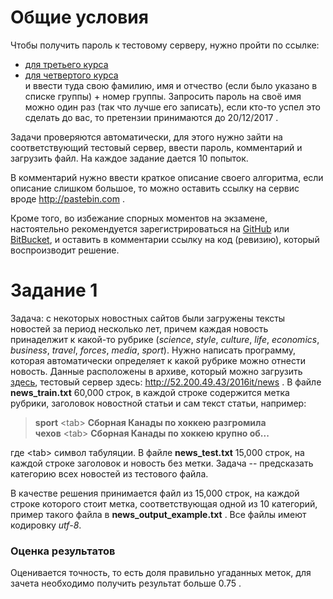 # Общие условия

Чтобы получить пароль к тестовому серверу, нужно пройти по ссылке:
- [для третьего курса](http://52.200.49.43/2017/register)
- [для четвертого курса](http://52.200.49.43/2017it/register)  
и  ввести туда свою фамилию, имя и отчество (если было указано в списке группы) + номер группы. Запросить пароль на своё имя можно один раз (так что лучше его записать), если кто-то успел это сделать до вас, то претензии принимаются до 20/12/2017 .

Задачи проверяются автоматически, для этого нужно зайти на соответствующий тестовый сервер, ввести пароль, комментарий и загрузить файл. На каждое задание дается 10 попыток.

В комментарий нужно ввести краткое описание своего алгоритма, если описание слишком большое, то можно оставить ссылку на сервис вроде http://pastebin.com .

Кроме того, во избежание спорных моментов на экзамене, настоятельно рекомендуется зарегистрироваться на [GitHub](http://github.com) или [BitBucket](http://bitbucket.org), и оставить в комментарии ссылку на код (ревизию), который воспроизводит решение. 


# Задание 1

Задача: с некоторых новостных сайтов были загружены тексты новостей за период  несколько лет, причем каждая новость принаделжит к какой-то рубрике (*science*, *style*, *culture*, *life*, *economics*, *business*, *travel*, *forces*, *media*, *sport*). Нужно написать программу, которая автоматически определяет к какой рубрике можно отнести новость. Данные расположены в архиве, который можно загрузить  [здесь](https://raw.githubusercontent.com/alexmk7/pm_task_2016/master/news_data.zip), тестовый сервер здесь: http://52.200.49.43/2016it/news . В файле **news_train.txt** 60,000 строк, в каждой строке содержится метка рубрики, заголовок новостной статьи и сам текст статьи, например:

>    **sport**&nbsp;&lt;tab&gt;&nbsp;**Сборная Канады по хоккею разгромила чехов**&nbsp;&lt;tab&gt;&nbsp;**Сборная Канады по хоккею крупно об...**

где &lt;tab&gt; символ табуляции. В файле **news_test.txt** 15,000 строк, на каждой строке заголовок и новость без метки. Задача -- предсказать категорию всех новостей из тестового файла. 

В качестве решения принимается файл из 15,000 строк, на каждой строке которого стоит метка, соответствующая одной из 10 категорий, пример такого файла в **news_output_example.txt** . Все файлы имеют кодировку *utf-8*.

### Оценка результатов
Оценивается точность, то есть доля правильно угаданных меток, для зачета необходимо получить результат больше 0.75 .


